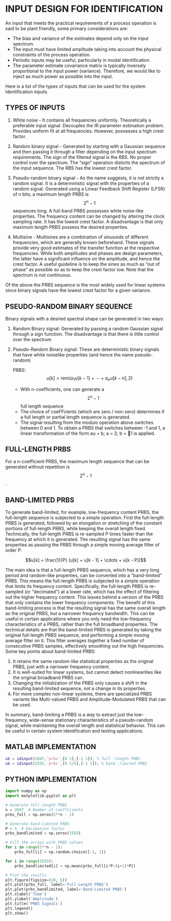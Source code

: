 # INPUT DESIGN FOR IDENTIFICATION

An input that meets the practical requirements of a process 
operation is said to be plant friendly, some primary 
considerations are:

- The bias and variance of the estimates depend only on the input
spectrum.
- The input must have limited amplitude taking into account the 
physical constraints of the process operation.
- Periodic inputs may be useful, particularly in modal identification.
- The parameter estimate covariance matrix is typically inversely proportional 
to the input power (variance). Therefore, we would like to inject as much power 
as possible into the input.

Here is a list of the types of inputs that can be used for the system Identification inputs.

## TYPES OF INPUTS

1. White noise - It contains all frequencies uniformly. Theoretically a preferable input signal. Decouples
the IR parameter estimation problem. Provides uniform fit at all frequencies. However,
possesses a high crest factor.

2. Random binary signal - Generated by starting with a Gaussian sequence and then passing it through a
filter depending on the input spectrum requirements. The sign of the filtered signal is the RBS.
No proper control over the spectrum. The “sign” operation distorts the spectrum of the input
sequence. The RBS has the lowest crest factor.

3. Pseudo-random binary signal - As the name suggests, it is not strictly a random signal. It is a deterministic signal with the properties of a random signal. Generated using a Linear Feedback Shift Register (LFSR) of n bits, a maximum length PRBS is $$2^{n} - 1$$ sequences long. A full-band PRBS possesses white noise-like properties. The frequency content can be changed by altering the clock sampling rate. It has the lowest crest factor. A disadvantage is that only maximum length PRBS possess the desired properties.

4. Multisine - Multisines are a combination of sinusoids of different frequencies, which are generally
known beforehand. These signals provide very good estimates of the transfer function at the respective frequencies. While both amplitudes and phases are design parameters, the latter have a significant influence on the amplitude, and hence the crest factor. A useful guideline is to keep
the sines as much as “out of phase” as possible so as to keep the crest factor low. Note that the
spectrum is not continuous.

Of the above the PRBS sequence is the most widely used for linear systems since binary signals
have the lowest crest factor for a given variance.

## PSEUDO-RANDOM BINARY SEQUENCE

Binary signals with a desired spectral shape can be generated in two ways:
1. Random Binary signal: Generated by passing a random Gaussian signal through a sign function.
The disadvantage is that there is little control over the spectrum
2. Pseudo-Random Binary signal: These are deterministic binary signals that have white noiselike
properties (and hence the name pseudo-random)

    PRBS: $$u[k] = \text{rem}(a_1u[k - 1] + \cdots + a_nu[k - n], 2)$$

    - With n-coefficients, one can generate a $$2^{n} - 1$$ full length sequence
    - The choice of coeFFcients (which are zero / non-zero) determines if a full length or partial
      length sequence is generated.
    - The signal resulting from the modulo operation above switches between 0 and 1. To obtain
      a PRBS that switches between -1 and 1, a linear transformation of the form au + b; a =
      2; b = 􀀀1 is applied.

## FULL-LENGTH PRBS

For a n-coefficient PRBS, the maximum length sequence that can be generated without repetition is
$$2^{n} - 1$$.

## BAND-LIMITED PRBS

To generate band-limited, for example, low-frequency content PRBS, the full-length sequence is
subjected to a simple operation. First the full-length PRBS is generated, followed by an elongation
or stretching of the constant portions of full-length PRBS, while keeping the overall length fixed.
Technically, the full-length PRBS is re-sampled P times faster than the frequency at which it is generated.
The resulting signal has the same properties as passing the PRBS through a simple moving
average filter of order P.

$$u[k] = \frac{1}{P} (u[k] + u[k - 1] + \cdots + u[k - P])$$

The main idea is that a full-length PRBS sequence, which has a very long period and random-like properties, can be converted into a "band-limited" PRBS. This means the full-length PRBS is subjected to a simple operation that limits its frequency content.
Specifically, the full-length PRBS is re-sampled (or "decimated") at a lower rate, which has the effect of filtering out the higher frequency content. This leaves behind a version of the PRBS that only contains the lower frequency components.
The benefit of this band-limiting process is that the resulting signal has the same overall length as the original PRBS, but a narrower frequency bandwidth. This can be useful in certain applications where you only need the low-frequency characteristics of a PRBS, rather than the full broadband properties.
The technical details are that the band-limited PRBS is generated by taking the original full-length PRBS sequence, and performing a simple moving average filter on it. This filter averages together a fixed number of consecutive PRBS samples, effectively smoothing out the high frequencies.
Some key points about band-limited PRBS:
1. It retains the same random-like statistical properties as the original PRBS, just with a narrower frequency content.
2. It is well-suited for linear systems, but cannot detect nonlinearities like the original broadband PRBS can.
3. Changing the initialization of the PRBS only causes a shift in the resulting band-limited sequence, not a change in its properties.
4. For more complex non-linear systems, there are specialized PRBS variants like Multi-valued PRBS and Amplitude-Modulated PRBS that can be used.

 In summary, band-limiting a PRBS is a way to extract just the low-frequency, wide-sense stationary characteristics of a pseudo-random signal, while maintaining the overall length and statistical behavior. This can be useful in certain system identification and testing applications.

 ## MATLAB IMPLEMENTATION

```matlab
uk = idinput(2047,'prbs',[0 1],[-1 1]); % full -length PRBS
uk = idinput(2555,'prbs',[0 1/5],[-1 1]); % band -limited PRBS 
```

 ## PYTHON IMPLEMENTATION

 ```python
 import numpy as np
 import matplotlib.pyplot as plt

 # Generate full-length PRBS
 n = 2047  # Number of coefficients
 prbs_full = np.zeros(2**n - 1)
 
 # Generate band-limited PRBS
 P = 5  # Decimation factor
 prbs_bandlimited = np.zeros(2555)
 
 # Fill the arrays with PRBS values
 for i in range(2**n - 1):
     prbs_full[i] = np.random.choice([-1, 1])
 
 for i in range(2555):
     prbs_bandlimited[i] = np.mean(prbs_full[i*P:(i+1)*P])
 
 # Plot the results
 plt.figure(figsize=(10, 6))
 plt.plot(prbs_full, label='Full-Length PRBS')
 plt.plot(prbs_bandlimited, label='Band-Limited PRBS')
 plt.xlabel('Time')
 plt.ylabel('Amplitude')
 plt.title('PRBS Signals')
 plt.legend()
 plt.show()
 ```

 